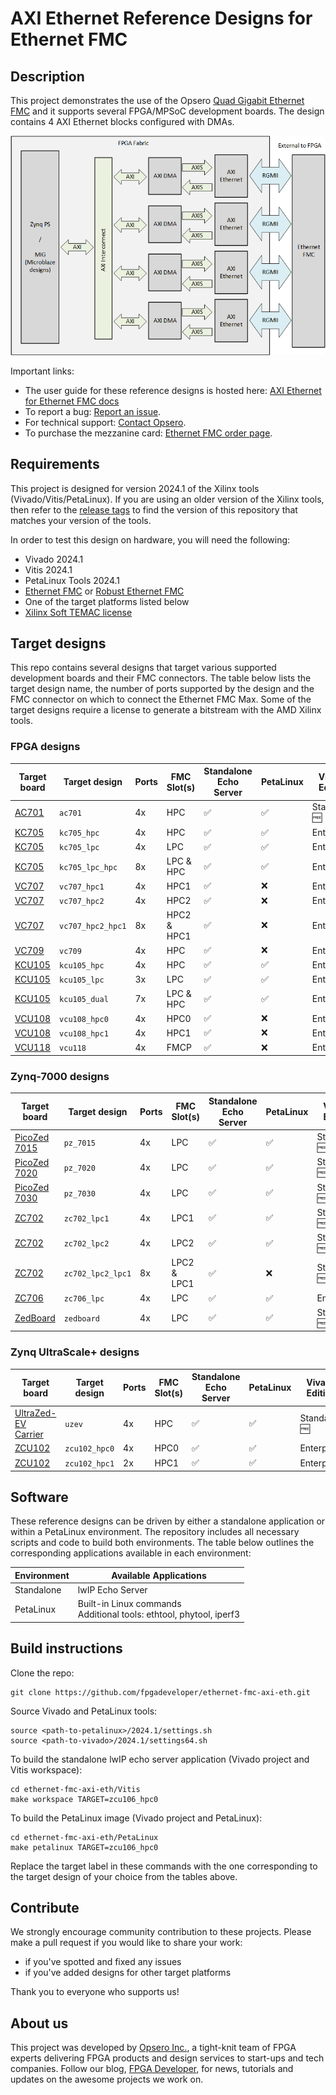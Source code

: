 # AXI Ethernet Reference Designs for Ethernet FMC

## Description

This project demonstrates the use of the Opsero [Quad Gigabit Ethernet FMC](https://ethernetfmc.com "Ethernet FMC") and it supports
several FPGA/MPSoC development boards. The design contains 4 AXI Ethernet blocks configured with DMAs.

![Block diagram](docs/source/images/axi-eth-block-diagram.png "AXI Ethernet block diagram")

Important links:

* The user guide for these reference designs is hosted here: [AXI Ethernet for Ethernet FMC docs](https://axieth.ethernetfmc.com "AXI Ethernet for Ethernet FMC docs")
* To report a bug: [Report an issue](https://github.com/fpgadeveloper/ethernet-fmc-axi-eth/issues "Report an issue").
* For technical support: [Contact Opsero](https://opsero.com/contact-us "Contact Opsero").
* To purchase the mezzanine card: [Ethernet FMC order page](https://opsero.com/product/ethernet-fmc "Ethernet FMC order page").

## Requirements

This project is designed for version 2024.1 of the Xilinx tools (Vivado/Vitis/PetaLinux). 
If you are using an older version of the Xilinx tools, then refer to the 
[release tags](https://github.com/fpgadeveloper/ethernet-fmc-axi-eth/tags "releases")
to find the version of this repository that matches your version of the tools.

In order to test this design on hardware, you will need the following:

* Vivado 2024.1
* Vitis 2024.1
* PetaLinux Tools 2024.1
* [Ethernet FMC] or [Robust Ethernet FMC]
* One of the target platforms listed below
* [Xilinx Soft TEMAC license](https://ethernetfmc.com/getting-a-license-for-the-xilinx-tri-mode-ethernet-mac/ "Xilinx Soft TEMAC license")

## Target designs

This repo contains several designs that target various supported development boards and their
FMC connectors. The table below lists the target design name, the number of ports supported by the design and 
the FMC connector on which to connect the Ethernet FMC Max. Some of the target designs
require a license to generate a bitstream with the AMD Xilinx tools.

<!-- updater start -->
### FPGA designs

| Target board          | Target design      | Ports       | FMC Slot(s) | Standalone<br> Echo Server | PetaLinux | Vivado<br> Edition |
|-----------------------|--------------------|-------------|-------------|-------|-------|-------|
| [AC701]               | `ac701`            | 4x          | HPC         | :white_check_mark: | :white_check_mark: | Standard :free: |
| [KC705]               | `kc705_hpc`        | 4x          | HPC         | :white_check_mark: | :white_check_mark: | Enterprise |
| [KC705]               | `kc705_lpc`        | 4x          | LPC         | :white_check_mark: | :white_check_mark: | Enterprise |
| [KC705]               | `kc705_lpc_hpc`    | 8x          | LPC & HPC   | :white_check_mark: | :white_check_mark: | Enterprise |
| [VC707]               | `vc707_hpc1`       | 4x          | HPC1        | :white_check_mark: | :x:   | Enterprise |
| [VC707]               | `vc707_hpc2`       | 4x          | HPC2        | :white_check_mark: | :x:   | Enterprise |
| [VC707]               | `vc707_hpc2_hpc1`  | 8x          | HPC2 & HPC1 | :white_check_mark: | :x:   | Enterprise |
| [VC709]               | `vc709`            | 4x          | HPC         | :white_check_mark: | :x:   | Enterprise |
| [KCU105]              | `kcu105_hpc`       | 4x          | HPC         | :white_check_mark: | :white_check_mark: | Enterprise |
| [KCU105]              | `kcu105_lpc`       | 3x          | LPC         | :white_check_mark: | :white_check_mark: | Enterprise |
| [KCU105]              | `kcu105_dual`      | 7x          | LPC & HPC   | :white_check_mark: | :white_check_mark: | Enterprise |
| [VCU108]              | `vcu108_hpc0`      | 4x          | HPC0        | :white_check_mark: | :x:   | Enterprise |
| [VCU108]              | `vcu108_hpc1`      | 4x          | HPC1        | :white_check_mark: | :x:   | Enterprise |
| [VCU118]              | `vcu118`           | 4x          | FMCP        | :white_check_mark: | :x:   | Enterprise |

### Zynq-7000 designs

| Target board          | Target design      | Ports       | FMC Slot(s) | Standalone<br> Echo Server | PetaLinux | Vivado<br> Edition |
|-----------------------|--------------------|-------------|-------------|-------|-------|-------|
| [PicoZed 7015]        | `pz_7015`          | 4x          | LPC         | :white_check_mark: | :white_check_mark: | Standard :free: |
| [PicoZed 7020]        | `pz_7020`          | 4x          | LPC         | :white_check_mark: | :white_check_mark: | Standard :free: |
| [PicoZed 7030]        | `pz_7030`          | 4x          | LPC         | :white_check_mark: | :white_check_mark: | Standard :free: |
| [ZC702]               | `zc702_lpc1`       | 4x          | LPC1        | :white_check_mark: | :white_check_mark: | Standard :free: |
| [ZC702]               | `zc702_lpc2`       | 4x          | LPC2        | :white_check_mark: | :white_check_mark: | Standard :free: |
| [ZC702]               | `zc702_lpc2_lpc1`  | 8x          | LPC2 & LPC1 | :white_check_mark: | :x:   | Standard :free: |
| [ZC706]               | `zc706_lpc`        | 4x          | LPC         | :white_check_mark: | :white_check_mark: | Enterprise |
| [ZedBoard]            | `zedboard`         | 4x          | LPC         | :white_check_mark: | :white_check_mark: | Standard :free: |

### Zynq UltraScale+ designs

| Target board          | Target design      | Ports       | FMC Slot(s) | Standalone<br> Echo Server | PetaLinux | Vivado<br> Edition |
|-----------------------|--------------------|-------------|-------------|-------|-------|-------|
| [UltraZed-EV Carrier] | `uzev`             | 4x          | HPC         | :white_check_mark: | :white_check_mark: | Standard :free: |
| [ZCU102]              | `zcu102_hpc0`      | 4x          | HPC0        | :white_check_mark: | :white_check_mark: | Enterprise |
| [ZCU102]              | `zcu102_hpc1`      | 2x          | HPC1        | :white_check_mark: | :white_check_mark: | Enterprise |

[AC701]: https://www.xilinx.com/ac701
[KC705]: https://www.xilinx.com/kc705
[VC707]: https://www.xilinx.com/vc707
[VC709]: https://www.xilinx.com/vc709
[KCU105]: https://www.xilinx.com/kcu105
[VCU108]: https://www.xilinx.com/vcu108
[VCU118]: https://www.xilinx.com/vcu118
[PicoZed 7015]: https://www.xilinx.com/products/boards-and-kits/1-hypn9d.html
[PicoZed 7020]: https://www.xilinx.com/products/boards-and-kits/1-hypn9d.html
[PicoZed 7030]: https://www.xilinx.com/products/boards-and-kits/1-hypn9d.html
[ZC702]: https://www.xilinx.com/zc702
[ZC706]: https://www.xilinx.com/zc706
[ZedBoard]: https://www.xilinx.com/products/boards-and-kits/1-8dyf-11.html
[UltraZed-EV Carrier]: https://www.xilinx.com/products/boards-and-kits/1-1s78dxb.html
[ZCU102]: https://www.xilinx.com/zcu102
<!-- updater end -->

## Software

These reference designs can be driven by either a standalone application or within a PetaLinux environment. 
The repository includes all necessary scripts and code to build both environments. The table 
below outlines the corresponding applications available in each environment:

| Environment      | Available Applications  |
|------------------|-------------------------|
| Standalone       | lwIP Echo Server |
| PetaLinux        | Built-in Linux commands<br>Additional tools: ethtool, phytool, iperf3 |

## Build instructions

Clone the repo:
```
git clone https://github.com/fpgadeveloper/ethernet-fmc-axi-eth.git
```

Source Vivado and PetaLinux tools:

```
source <path-to-petalinux>/2024.1/settings.sh
source <path-to-vivado>/2024.1/settings64.sh
```

To build the standalone lwIP echo server application (Vivado project and Vitis workspace):

```
cd ethernet-fmc-axi-eth/Vitis
make workspace TARGET=zcu106_hpc0
```

To build the PetaLinux image (Vivado project and PetaLinux):

```
cd ethernet-fmc-axi-eth/PetaLinux
make petalinux TARGET=zcu106_hpc0
```

Replace the target label in these commands with the one corresponding to the target design of your
choice from the tables above.

## Contribute

We strongly encourage community contribution to these projects. Please make a pull request if you
would like to share your work:
* if you've spotted and fixed any issues
* if you've added designs for other target platforms

Thank you to everyone who supports us!

## About us

This project was developed by [Opsero Inc.](https://opsero.com "Opsero Inc."),
a tight-knit team of FPGA experts delivering FPGA products and design services to start-ups and tech companies. 
Follow our blog, [FPGA Developer](https://www.fpgadeveloper.com "FPGA Developer"), for news, tutorials and
updates on the awesome projects we work on.

[Ethernet FMC]: https://ethernetfmc.com/docs/ethernet-fmc/overview/
[Robust Ethernet FMC]: https://ethernetfmc.com/docs/robust-ethernet-fmc/overview/

